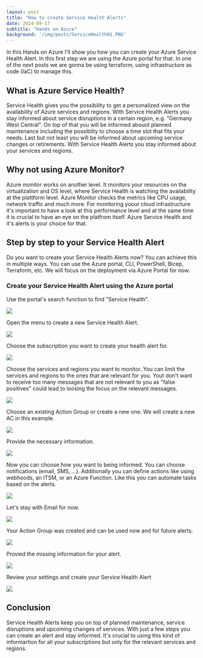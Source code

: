 ```yaml
---
layout: post
title: "How to create Service Health Alerts"
date: 2024-09-17
subtitle: "Hands on Azure"
background: '/img/posts/ServiceHealth01.PNG'
---
```

In this Hands on Azure I'll show you how you can create your Azure Service Health Alert. In this first step we are using the Azure portal for that. In one of the next posts we are gonna be using terraform, using infrastructure as code (IaC) to manage this.

## What is Azure Service Health?

Service Health gives you the possibility to get a personalized view on the availability of Azure services and regions. With Service Health Alerts you stay informed about service disruptions in a certain region, e.g. "Germany West Central". On top of that you will be informed abouot planned maintenance including the possiblity to choose a time slot that fits your needs. Last but not least you will be informed about upcoming service changes or retirements. With Service Health Alerts you stay informed about your services and regions.

## Why not using Azure Monitor?

Azure monitor works on another level. It monitors your resources on the virtualization and OS level, where Service Health is watching the availability at the plattform level. Azure Monitor checks the metrics like CPU usage, network traffic and much more. For monitoring yoour cloud infrastructure it's important to have a look at this performance level and at the same time it is crucial to have an eye on the platfrom itself. Azure Service Health and it's alerts is your choice for that.

## Step by step to your Service Health Alert

Do you want to create your Service Health Alerts now? You can achieve this in multiple ways. You can use the Azure portal, CLI, PowerShell, Bicep, Terraform, etc. We will focus on the deployment via Azure Portal for now.

### Create your Service Health Alert using the Azure portal

Use the portal's search function to find "Service Health". 

<img src="/img/posts/ServiceHealth01.PNG" class="img-fluid"/>

Open the menu to create a new Service Health Alert.

<img src="/img/posts/ServiceHealth02.PNG" class="img-fluid"/>

Choose the subscription you want to create your health alert for.

<img src="/img/posts/ServiceHealth03.PNG" class="img-fluid"/>

Choose the services and regions you want to monitor. You can limit the services and regions to the ones that are relevant for you. Yout don't want to receive too many messages that are not relevant to you as "false positives" could lead to loosing the focus on the relevant messages. 

<img src="/img/posts/ServiceHealth04.PNG" class="img-fluid"/>

Choose an existing Action Group or create a new one. We will create a new AC in this example.

<img src="/img/posts/ServiceHealth05.PNG" class="img-fluid"/>

Provide the necessary information.

<img src="/img/posts/ServiceHealth06.PNG" class="img-fluid"/>

Now you can choose how you want to being informed. You can choose notifications (email, SMS, ...). Additionally you can define actions like using webhoods, an ITSM, or an Azure Function. Like this you can automate tasks based on the alerts.

<img src="/img/posts/ServiceHealth07.PNG" class="img-fluid"/>

Let's stay with Email for now.

<img src="/img/posts/ServiceHealth08.PNG" class="img-fluid"/>

Your Action Group was created and can be used now and for future alerts.

<img src="/img/posts/ServiceHealth09.PNG" class="img-fluid"/>

Provied the missing information for your alert.

<img src="/img/posts/ServiceHealth10.PNG" class="img-fluid"/>

Review your settings and create your Service Health Alert

<img src="/img/posts/ServiceHealth11.PNG" class="img-fluid"/>

## Conclusion

Service Health Alerts keep you on top of planned maintenance, service disruptions and upcoming changes of services. With just a few steps you can create an alert and stay informed. It's crucial to using this kind of informartion for all your subscriptions but only for the relevant services and regions. 